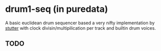 # drum1-seq (in puredata)

A basic euclidean drum sequencer based a very nifty implementation by [stutter](https://forum.pdpatchrepo.info/topic/5968/euclidean-rhythm-abstraction) with clock divisin/multipilication per track and builtin drum voices.


## TODO


